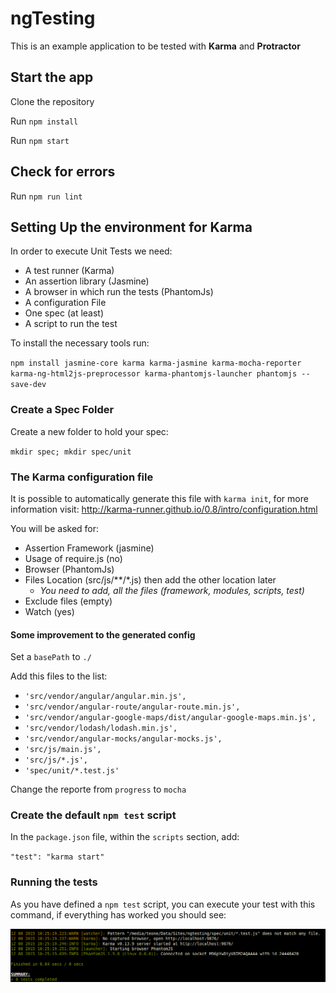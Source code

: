 # ngTesting

This is an example application to be tested with **Karma** and **Protractor**

## Start the app

Clone the repository

Run `npm install`

Run `npm start`

## Check for errors

Run `npm run lint`

## Setting Up the environment for Karma

In order to execute Unit Tests we need:

- A test runner (Karma)
- An assertion library (Jasmine)
- A browser in which run the tests (PhantomJs)
- A configuration File
- One spec (at least)
- A script to run the test

To install the necessary tools run:

`npm install jasmine-core karma karma-jasmine karma-mocha-reporter karma-ng-html2js-preprocessor karma-phantomjs-launcher phantomjs --save-dev`

### Create a Spec Folder

Create a new folder to hold your spec:

`mkdir spec; mkdir spec/unit`

### The Karma configuration file

It is possible to automatically generate this file with `karma init`, for more information visit: http://karma-runner.github.io/0.8/intro/configuration.html

You will be asked for:

- Assertion Framework (jasmine)
- Usage of require.js (no)
- Browser (PhantomJs)
- Files Location (src/js/**/*.js) then add the other location later
    + _You need to add, all the files (framework, modules, scripts, test)_
- Exclude files (empty)
- Watch (yes)

#### Some improvement to the generated config

Set a `basePath` to `./`

Add this files to the list:

- `'src/vendor/angular/angular.min.js',`
- `'src/vendor/angular-route/angular-route.min.js',`
- `'src/vendor/angular-google-maps/dist/angular-google-maps.min.js',`
- `'src/vendor/lodash/lodash.min.js',`
- `'src/vendor/angular-mocks/angular-mocks.js',`
- `'src/js/main.js',`
- `'src/js/*.js',`
- `'spec/unit/*.test.js'`

Change the reporte from `progress` to `mocha`

### Create the default `npm test` script

In the `package.json` file, within the `scripts` section, add:

`"test": "karma start"`

### Running the tests

As you have defined a `npm test` script, you can execute your test with this command, if everything has worked you should see:

![Karma message for working tests](./readme_assets/testEnv.png)
